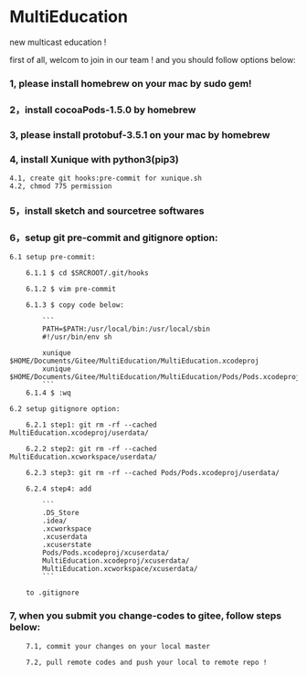 # MultiEducation
new multicast education !

first of all, welcom to join in our team ! and you should follow options below:

### 1, please install homebrew on your mac by sudo gem!

### 2，install cocoaPods-1.5.0 by homebrew

### 3, please install protobuf-3.5.1 on your mac by homebrew

### 4, install Xunique with python3(pip3)

	4.1, create git hooks:pre-commit for xunique.sh
	4.2, chmod 775 permission

### 5，install sketch and sourcetree softwares

### 6，setup git pre-commit and gitignore option:

	6.1 setup pre-commit:

		6.1.1 $ cd $SRCROOT/.git/hooks

		6.1.2 $ vim pre-commit

		6.1.3 $ copy code below:

			```
			PATH=$PATH:/usr/local/bin:/usr/local/sbin
			#!/usr/bin/env sh

			xunique $HOME/Documents/Gitee/MultiEducation/MultiEducation.xcodeproj
			xunique $HOME/Documents/Gitee/MultiEducation/MultiEducation/Pods/Pods.xcodeproj
			```
		6.1.4 $ :wq 
		
	6.2 setup gitignore option:

		6.2.1 step1: git rm -rf --cached MultiEducation.xcodeproj/userdata/

		6.2.2 step2: git rm -rf --cached MultiEducation.xcworkspace/userdata/

		6.2.3 step3: git rm -rf --cached Pods/Pods.xcodeproj/userdata/

		6.2.4 step4: add 

			```
			.DS_Store
			.idea/
			.xcworkspace
			.xcuserdata
			.xcuserstate
			Pods/Pods.xcodeproj/xcuserdata/
			MultiEducation.xcodeproj/xcuserdata/
			MultiEducation.xcworkspace/xcuserdata/
			```

		to .gitignore

### 7, when you submit you change-codes to gitee, follow steps below:

		7.1, commit your changes on your local master
		
		7.2, pull remote codes and push your local to remote repo !

